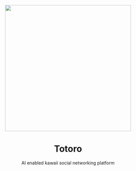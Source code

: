 <p align="center">
<a href=#">
<img width="400" src="./github/totoro.png">
</a>
</p>
<h1 align="center">Totoro</h1>
<p align="center"> AI enabled kawaii social networking platform</p>
